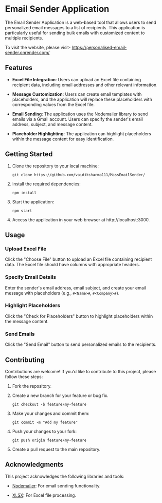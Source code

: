 # Email Sender Application

The Email Sender Application is a web-based tool that allows users to send personalized email messages to a list of recipients. This application is particularly useful for sending bulk emails with customized content to multiple recipients.

To visit the website, please visit- https://personalised-email-sender.onrender.com/

## Features

- **Excel File Integration**: Users can upload an Excel file containing recipient data, including email addresses and other relevant information.

- **Message Customization**: Users can create email templates with placeholders, and the application will replace these placeholders with corresponding values from the Excel file.

- **Email Sending**: The application uses the Nodemailer library to send emails via a Gmail account. Users can specify the sender's email address, subject, and message content.

- **Placeholder Highlighting**: The application can highlight placeholders within the message content for easy identification.

## Getting Started

1. Clone the repository to your local machine:

   ```shell
   git clone https://github.com/vaidiksharma111/MassEmailSender/

2. Install the required dependencies:
   ```shell
   npm install
3. Start the application:
   ```shell
   npm start
4. Access the application in your web browser at http://localhost:3000.

## Usage

### Upload Excel File
Click the "Choose File" button to upload an Excel file containing recipient data. The Excel file should have columns with appropriate headers.

### Specify Email Details
Enter the sender's email address, email subject, and create your email message with placeholders (e.g., `#<Name>#`, `#<Company>#`).

### Highlight Placeholders
Click the "Check for Placeholders" button to highlight placeholders within the message content.

### Send Emails
Click the "Send Email" button to send personalized emails to the recipients.

## Contributing

Contributions are welcome! If you'd like to contribute to this project, please follow these steps:

1. Fork the repository.

2. Create a new branch for your feature or bug fix.

   ```shell
   git checkout -b feature/my-feature
3. Make your changes and commit them:

   ```shell
   git commit -m "Add my feature"
4. Push your changes to your fork:

   ```shell
   git push origin feature/my-feature

5. Create a pull request to the main repository.

## Acknowledgments

This project acknowledges the following libraries and tools:

- [Nodemailer](https://nodemailer.com/): For email sending functionality.

- [XLSX](https://github.com/SheetJS/sheetjs): For Excel file processing.


